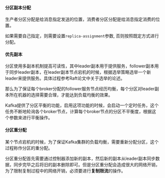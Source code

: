 #### 分区副本分配

生产者分区分配是给消息指定发送的位置，消费者分区分配是给消息指定消费的位置。

如果需要自己指定，则需要设置`replica-assignment`参数, 否则按照既定方式进行分配。

#### 优先副本

分区使用多副本机制提高可读性，其中leader副本用于提供服务，follower副本用于同步leader副本，在leader副本节点宕机的时候，根据选举策略选举一个新leader来提供服务。具体过程参考Raft论文中关于选举的论述。

那么为了保证每个broker分配的follower服务节点经历均衡，每个分区对leader副本所在机器的选择需要合理，才能达到负载均衡的效果。

Kafka提供了分区平衡的功能，启用这项功能的时候，会启动一个定时任务，这个任务不断地轮询各个broker节点，计算每个broker节点的分区不平衡度，根据这个参数来进行平衡操作。

#### 分区重分配

某个节点宕机的时候，为了保证Kafka集群的负载均衡，需要重新分配分区，这个过程称作分区的重分配。

分区重分配首先需要通过控制器添加新的副本，然后新的副本从leader副本同步数据，同步完毕之后将旧的副本删除即可。但是分区重分配会造成很大的网络开销，为了限制复制过程中的网络开销，必须要进行**复制限流**的操作。

